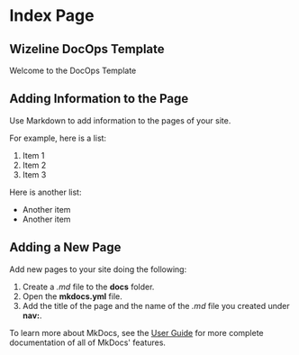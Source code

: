 # Index Page

## Wizeline DocOps Template

Welcome to the DocOps Template

## Adding Information to the Page

Use Markdown to add information to the pages of your site.

For example, here is a list:

1. Item 1
2. Item 2
3. Item 3

Here is another list:

* Another item
* Another item


## Adding a New Page

Add new pages to your site doing the following:

1. Create a _.md_ file to the **docs** folder.
2. Open the **mkdocs.yml** file.
3. Add the title of the page and the name of the _.md_ file you created under **nav:**.

To learn more about MkDocs, see the [User Guide](https://www.mkdocs.org/user-guide/) for more complete documentation of all of MkDocs' features.